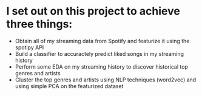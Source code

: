 # I set out on this project to achieve three things:
* Obtain all of my streaming data from Spotify and featurize it using the spotipy API
* Build a classifier to accuractely predict liked songs in my streaming history
* Perform some EDA on my streaming history to discover historical top genres and artists
* Cluster the top genres and artists using NLP techniques (word2vec) and using simple PCA on the featurized dataset

